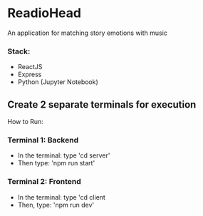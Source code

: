 # ReadioHead
An application for matching story emotions with music

### Stack:
- ReactJS
- Express
- Python (Jupyter Notebook)

## Create 2 separate terminals for execution
How to Run:
### Terminal 1: Backend
- In the terminal: type 'cd server'
- Then type: 'npm run start'
  
### Terminal 2: Frontend
- In the terminal: type 'cd client
- Then, type: 'npm run dev'

